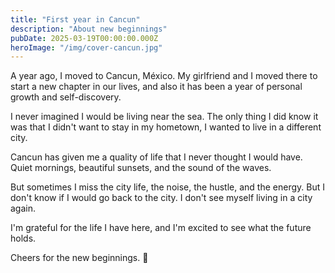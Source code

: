 ```yaml
---
title: "First year in Cancun"
description: "About new beginnings"
pubDate: 2025-03-19T00:00:00.000Z
heroImage: "/img/cover-cancun.jpg"
---
```


A year ago, I moved to Cancun, México. My girlfriend and I moved there to start a new chapter in our lives, and also it has been a year of personal growth and self-discovery.

I never imagined I would be living near the sea. The only thing I did know it was that I didn't want to stay in my hometown, I wanted to live in a different city.

Cancun has given me a quality of life that I never thought I would have. Quiet mornings, beautiful sunsets, and the sound of the waves.

But sometimes I miss the city life, the noise, the hustle, and the energy. But I don't know if I would go back to the city. I don't see myself living in a city again.

I'm grateful for the life I have here, and I'm excited to see what the future holds.

Cheers for the new beginnings. 🍻
